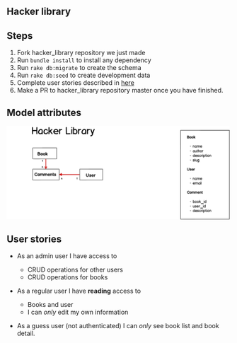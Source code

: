 ## Hacker library 


## Steps

1. Fork hacker_library repository we just made
2. Run `bundle install` to install any dependency
3. Run `rake db:migrate` to create the schema
4. Run `rake db:seed` to create development data
5. Complete user stories described in [here](#user-stories)
6. Make a PR to hacker_library repository master once you have finished.

## Model attributes 

![rails_and_mvc](hacker_library.png)

## User stories

* As an admin user I have access to 
	- CRUD operations for other users
	- CRUD operations for books
* As a regular user I have **reading** access to 
	- Books and user
	- I can *only* edit my own information

* As a guess user (not authenticated) I can *only* see book list and book detail.

